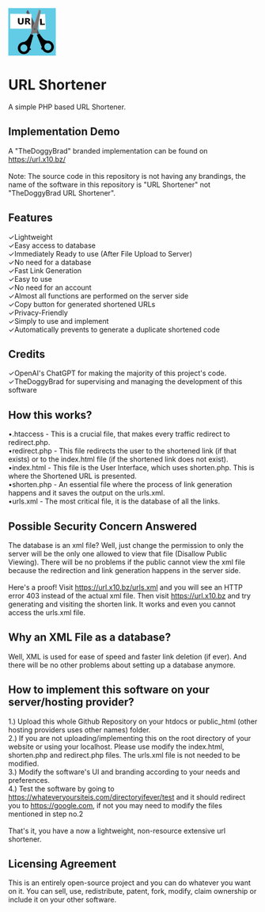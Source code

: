 <img src="android-chrome-192x192.png" alt="LOGO" width="96"  height="96">

# URL Shortener
A simple PHP based URL Shortener.

## Implementation Demo
A "TheDoggyBrad" branded implementation can be found on https://url.x10.bz/
<br><br>
Note: The source code in this repository is not having any brandings, the name of the software in this repository is "URL Shortener" not "TheDoggyBrad URL Shortener".

## Features
✓Lightweight<br>
✓Easy access to database<br>
✓Immediately Ready to use (After File Upload to Server)<br>
✓No need for a database<br>
✓Fast Link Generation<br>
✓Easy to use<br>
✓No need for an account<br>
✓Almost all functions are performed on the server side<br>
✓Copy button for generated shortened URLs<br>
✓Privacy-Friendly<br>
✓Simply to use and implement<br>
✓Automatically prevents to generate a duplicate shortened code<br>

## Credits
✓OpenAI's ChatGPT for making the majority of this project's code.<br>
✓TheDoggyBrad for supervising and managing the development of this software

## How this works?
•.htaccess - This is a crucial file, that makes every traffic redirect to redirect.php.<br>
•redirect.php - This file redirects the user to the shortened link (if that exists) or to the index.html file (if the shortened link does not exist).<br>
•index.html - This file is the User Interface, which uses shorten.php. This is where the Shortened URL is presented.<br>
•shorten.php - An essential file where the process of link generation happens and it saves the output on the urls.xml.<br>
•urls.xml - The most critical file, it is the database of all the links.

## Possible Security Concern Answered
The database is an xml file? Well, just change the permission to only the server will be the only one allowed to view that file (Disallow Public Viewing).
There will be no problems if the public cannot view the xml file because the redirection and link generation happens in the server side.<br><br>
Here's a proof! Visit https://url.x10.bz/urls.xml and you will see an HTTP error 403 instead of the actual xml file. Then visit https://url.x10.bz and try generating and visiting the shorten link. It works and even you cannot access the urls.xml file.

## Why an XML File as a database?
Well, XML is used for ease of speed and faster link deletion (if ever). And there will be no other problems about setting up a database anymore.

## How to implement this software on your server/hosting provider?
1.) Upload this whole Github Repository on your htdocs or public_html (other hosting providers uses other names) folder.
<br>
2.) If you are not uploading/implementing this on the root directory of your website or using your localhost. Please use modify the index.html, shorten.php and redirect.php files. The urls.xml file is not needed to be modified.
<br>
3.) Modify the software's UI and branding according to your needs and preferences.
<br>
4.) Test the software by going to https://whateveryoursiteis.com/directoryifever/test and it should redirect you to https://google.com, if not you may need to modify the files mentioned in step no.2
<br><br>
That's it, you have a now a lightweight, non-resource extensive url shortener.

## Licensing Agreement
This is an entirely open-source project and you can do whatever you want on it. You can sell, use, redistribute, patent, fork, modify, claim ownership or include it on your other software.
